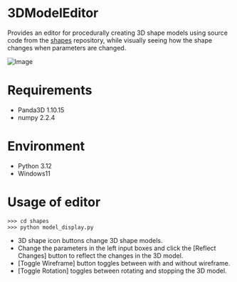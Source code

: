 # 3DModelEditor

Provides an editor for procedurally creating 3D shape models using source code from the [shapes](https://github.com/taKana671/shapes) repository, while visually seeing how the shape changes when parameters are changed.

![Image](https://github.com/user-attachments/assets/f0ca5f64-3fab-4d1e-8802-c4eb55fae32e)


# Requirements
* Panda3D 1.10.15
* numpy 2.2.4

# Environment
* Python 3.12
* Windows11

# Usage of editor

```
>>> cd shapes
>>> python model_display.py
```

* 3D shape icon buttons change 3D shape models.
* Change the parameters in the left input boxes and click the [Reflect Changes] button to reflect the changes in the 3D model.
* [Toggle Wireframe] button toggles between with and without wireframe.
* [Toggle Rotation] toggles between rotating and stopping the 3D model.
